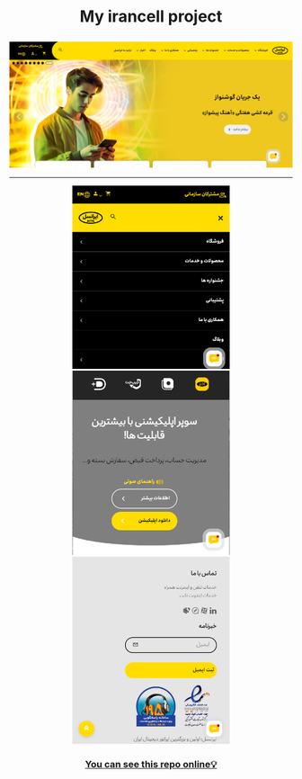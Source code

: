 # <p align="center">My irancell project</p>

<section width="100%" display="flex" align="center" justify-content="center" gap="2rem">
<img src="images/readme01.png" />
  <hr/>
<img src="images/readme02.png" width="280" />
<img src="images/readme03.png" width="280" />
<img src="images/readme04.png" width="280" />
</section>

<h3 align="center"><a href="https://negar-karimnejad.github.io/irancell/" target="_blank">You can see this repo online💡</a></h3>

